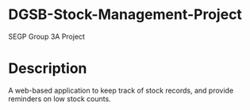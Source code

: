 # DGSB-Stock-Management-Project
SEGP Group 3A Project

# Description
A web-based application to keep track of stock records, and provide reminders on low stock counts.

